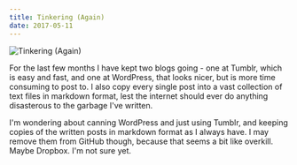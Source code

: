 ```yaml
---
title: Tinkering (Again)
date: 2017-05-11
---
```


![Tinkering (Again)](https://source.unsplash.com/vP3pnOoCiYE/1600x900)

For the last few months I have kept two blogs going - one at Tumblr, which is easy and fast, and one at WordPress, that looks nicer, but is more time consuming to post to. I also copy every single post into a vast collection of text files in markdown format, lest the internet should ever do anything disasterous to the garbage I've written.

I'm wondering about canning WordPress and just using Tumblr, and keeping copies of the written posts in markdown format as I always have. I may remove them from GitHub though, because that seems a bit like overkill. Maybe Dropbox. I'm not sure yet.